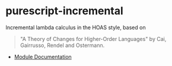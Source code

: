 # purescript-incremental

Incremental lambda calculus in the HOAS style, based on

> "A Theory of Changes for Higher-Order Languages" by Cai, Gairrusso, Rendel and Ostermann.

- [Module Documentation](docs/Data)
